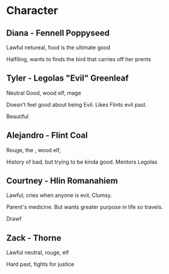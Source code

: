 # Character

## Diana - Fennell Poppyseed

Lawful netureal, food is the ultimate good

Halfiling, wants to finds the bird that carries off her prents

## Tyler - Legolas "Evil" Greenleaf

Neutral Good, wood elf, mage

Doesn't feel good about being Evil. Likes Flints evil past.

Beautiful

## Alejandro - Flint Coal

Rouge, the , wood elf,

History of bad, but trying to be kinda good. Mentors Legolas

## Courtney - Hlin Romanahiem

Lawful, cries when anyone is evil, Clumsy.

Parent's medicine. But wants greater purpose in life so travels.

Drawf

## Zack - Thorne

Lawful neutral, rouge, elf

Hard past, fights for justice
